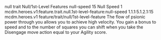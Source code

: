 <ability>
  <metadata>
    <class>null</class>
    <feature_type>trait</feature_type>
    <file_dpath>Null/1st-Level Features</file_dpath>
    <item_id>null-speed</item_id>
    <item_index>15</item_index>
    <item_name>Null Speed</item_name>
    <level>1</level>
    <scc>mcdm.heroes.v1:feature.trait.null.1st-level-feature:null-speed</scc>
    <scdc>1.1.1:5.1.2.1:15</scdc>
    <source>mcdm.heroes.v1</source>
    <type>feature/trait/null/1st-level-feature</type>
  </metadata>
  <effects>
    <effect type="mundane">The flow of psionic power through you allows you to achieve high velocity. You gain a bonus to speed and to the number of squares you can shift when you take the Disengage move action equal to your Agility score.</effect>
  </effects>
</ability>
